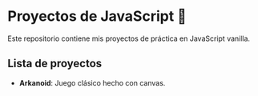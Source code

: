 # Proyectos de JavaScript 🧠

Este repositorio contiene mis proyectos de práctica en JavaScript vanilla.

## Lista de proyectos

- **Arkanoid**: Juego clásico hecho con canvas.
